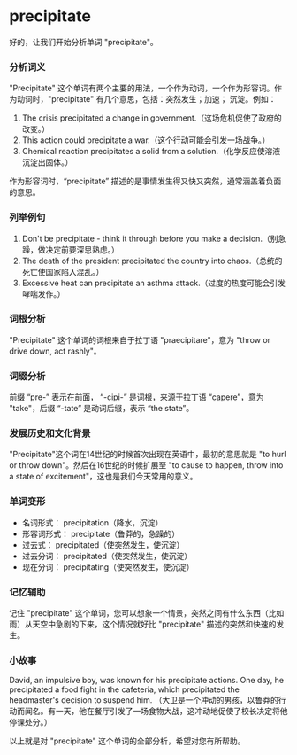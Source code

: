 # precipitate

好的，让我们开始分析单词 "precipitate"。

  

### 分析词义

  

"Precipitate" 这个单词有两个主要的用法，一个作为动词，一个作为形容词。作为动词时，"precipitate" 有几个意思，包括：突然发生；加速； 沉淀。例如：

  

1.  The crisis precipitated a change in government.（这场危机促使了政府的改变。）
2.  This action could precipitate a war.（这个行动可能会引发一场战争。）
3.  Chemical reaction precipitates a solid from a solution.（化学反应使溶液沉淀出固体。）

  

作为形容词时，“precipitate” 描述的是事情发生得又快又突然，通常涵盖着负面的意思。

  

### 列举例句

  

1.  Don't be precipitate - think it through before you make a decision.（别急躁，做决定前要深思熟虑。）
2.  The death of the president precipitated the country into chaos.（总统的死亡使国家陷入混乱。）
3.  Excessive heat can precipitate an asthma attack.（过度的热度可能会引发哮喘发作。）

  

### 词根分析

  

"Precipitate" 这个单词的词根来自于拉丁语 "praecipitare"，意为 "throw or drive down, act rashly"。

  

### 词缀分析

  

前缀 “pre-” 表示在前面， “-cipi-” 是词根，来源于拉丁语 “capere”，意为 "take"，后缀 “-tate” 是动词后缀，表示 “the state”。

  

### 发展历史和文化背景

  

"Precipitate"这个词在14世纪的时候首次出现在英语中，最初的意思就是 "to hurl or throw down"。然后在16世纪的时候扩展至 "to cause to happen, throw into a state of excitement"，这也是我们今天常用的意义。

  

### 单词变形

  

*   名词形式： precipitation（降水，沉淀）
*   形容词形式： precipitate（鲁莽的，急躁的）
*   过去式： precipitated（使突然发生，使沉淀）
*   过去分词： precipitated（使突然发生，使沉淀）
*   现在分词： precipitating（使突然发生，使沉淀）

  

### 记忆辅助

  

记住 "precipitate" 这个单词，您可以想象一个情景，突然之间有什么东西（比如雨）从天空中急剧的下来，这个情况就好比 "precipitate" 描述的突然和快速的发生。

  

### 小故事

  

David, an impulsive boy, was known for his precipitate actions. One day, he precipitated a food fight in the cafeteria, which precipitated the headmaster's decision to suspend him. （大卫是一个冲动的男孩，以鲁莽的行动而闻名。有一天，他在餐厅引发了一场食物大战，这冲动地促使了校长决定将他停课处分。）

  

以上就是对 "precipitate" 这个单词的全部分析，希望对您有所帮助。
